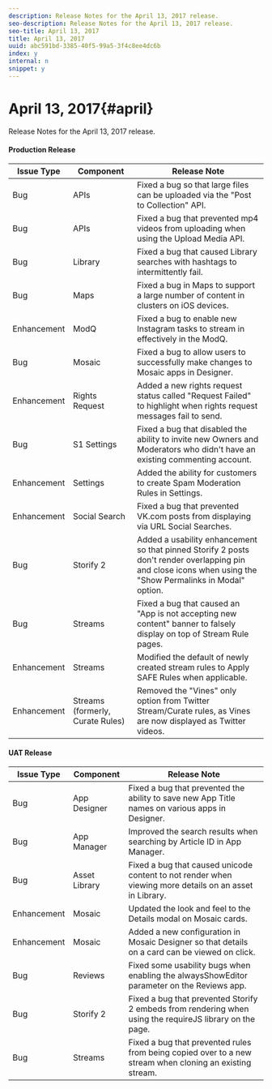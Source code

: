 ```yaml
---
description: Release Notes for the April 13, 2017 release.
seo-description: Release Notes for the April 13, 2017 release.
seo-title: April 13, 2017
title: April 13, 2017
uuid: abc591bd-3385-40f5-99a5-3f4c8ee4dc6b
index: y
internal: n
snippet: y
---
```


# April 13, 2017{#april}

Release Notes for the April 13, 2017 release.

#### Production Release
| **Issue Type** |**Component** |**Release Note** |
|---|---|---|
|  Bug | APIs | Fixed a bug so that large files can be uploaded via the "Post to Collection" API. |
|  Bug | APIs | Fixed a bug that prevented mp4 videos from uploading when using the Upload Media API. |
|  Bug | Library | Fixed a bug that caused Library searches with hashtags to intermittently fail. |
|  Bug | Maps | Fixed a bug in Maps to support a large number of content in clusters on iOS devices. |
|  Enhancement | ModQ | Fixed a bug to enable new Instagram tasks to stream in effectively in the ModQ. |
|  Bug | Mosaic | Fixed a bug to allow users to successfully make changes to Mosaic apps in Designer. |
|  Enhancement | Rights Request | Added a new rights request status called "Request Failed" to highlight when rights request messages fail to send. |
|  Bug | S1 Settings | Fixed a bug that disabled the ability to invite new Owners and Moderators who didn't have an existing commenting account. |
|  Enhancement | Settings | Added the ability for customers to create Spam Moderation Rules in Settings. |
|  Enhancement | Social Search | Fixed a bug that prevented VK.com posts from displaying via URL Social Searches. |
|  Bug | Storify 2 | Added a usability enhancement so that pinned Storify 2 posts don't render overlapping pin and close icons when using the "Show Permalinks in Modal" option. |
|  Bug | Streams | Fixed a bug that caused an "App is not accepting new content" banner to falsely display on top of Stream Rule pages. |
|  Enhancement | Streams | Modified the default of newly created stream rules to Apply SAFE Rules when applicable. |
|  Enhancement | Streams (formerly, Curate Rules) | Removed the "Vines" only option from Twitter Stream/Curate rules, as Vines are now displayed as Twitter videos. |

#### UAT Release
| **Issue Type** |**Component** |**Release Note** |
|---|---|---|
|  Bug | App Designer | Fixed a bug that prevented the ability to save new App Title names on various apps in Designer. |
|  Bug | App Manager | Improved the search results when searching by Article ID in App Manager. |
|  Bug | Asset Library | Fixed a bug that caused unicode content to not render when viewing more details on an asset in Library. |
|  Enhancement | Mosaic | Updated the look and feel to the Details modal on Mosaic cards. |
|  Enhancement | Mosaic | Added a new configuration in Mosaic Designer so that details on a card can be viewed on click. |
|  Bug | Reviews | Fixed some usability bugs when enabling the alwaysShowEditor parameter on the Reviews app. |
|  Bug | Storify 2 | Fixed a bug that prevented Storify 2 embeds from rendering when using the requireJS library on the page. |
|  Bug | Streams | Fixed a bug that prevented rules from being copied over to a new stream when cloning an existing stream. |

